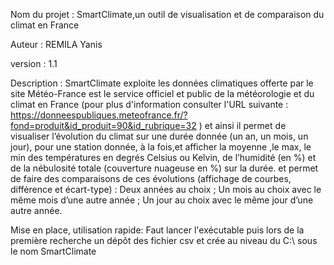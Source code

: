 Nom du projet : SmartClimate,un outil de visualisation et de comparaison
du climat en France

Auteur : REMILA Yanis

version : 1.1

Description : SmartClimate exploite les données climatiques offerte par le site Météo-France est le service officiel et public de la météorologie et du climat en France (pour plus d'information consulter l'URL suivante : https://donneespubliques.meteofrance.fr/?fond=produit&id_produit=90&id_rubrique=32 ) et ainsi il permet de visualiser
l’évolution du climat sur une durée donnée (un an, un mois, un jour), pour une station
donnée, à la fois,et afficher la moyenne ,le max, le min des températures en degrés
Celsius ou Kelvin, de l’humidité (en %) et de la nébulosité totale (couverture nuageuse en %)
sur la durée. et permet de faire des comparaisons de ces
évolutions (affichage de courbes, différence et écart-type) :
 Deux années au choix ;
 Un mois au choix avec le même mois d’une autre année ;
 Un jour au choix avec le même jour d’une autre année.

 Mise en place, utilisation rapide: Faut lancer l'exécutable puis lors de la première recherche un dépôt des fichier csv et crée au niveau du C:\ sous le nom SmartClimate

